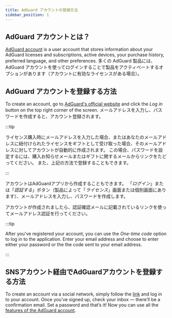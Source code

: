 ```yaml
---
title: AdGuard アカウントの登録方法
sidebar_position: 1
---
```


## AdGuard アカウントとは？

[AdGuard account](https://adguardaccount.com/) is a user account that stores information about your AdGuard licenses and subscriptions, active devices, your purchase history, preferred language, and other preferences. 多くの AdGuard 製品には、AdGuard アカウントを使ってログインすることで製品をアクティベートするオプションがあります（アカウントに有効なライセンスがある場合）。

## AdGuard アカウントを登録する方法

To create an account, go to [AdGuard's official website](https://adguard.com/welcome.html) and click the *Log in* button on the top right corner of the screen. メールアドレスを入力し、パスワードを作成すると、アカウント登録されます。

:::tip

ライセンス購入時にメールアドレスを入力した場合、またはあなたのメールアドレスに紐付けられたライセンスをギフトとして受け取った場合、そのメールアドレスに対してアカウントが自動的に作成されます。 この場合、パスワードを設定するには、購入お知らせメールまたはギフトに関するメールからリンクをたどってください。 また、上記の方法で登録することもできます。

:::

アカウントはAdGuardアプリから作成することもできます。 「*ログイン*」または「*認証する*」ボタン（製品によって「*ライセンス*」画面または個別画面にあります）、メールアドレスを入力し、パスワードを作成します。

アカウントが作成されましたら、認証確認メールに記載されているリンクを使ってメールアドレス認証を行ってください。

:::tip

After you've registered your account, you can use the *One-time code* option to log in to the application. Enter your email address and choose to enter either your password or the the code sent to your email address.

:::

## SNSアカウント経由でAdGuardアカウントを登録する方法

To create an account via a social network, simply follow the [link](https://auth.adguardaccount.com/login.html) and log in to your account. Once you’ve signed up, check your inbox — there’ll be a confirmation email. Set a password and that’s it! Now you can use all the [features of the AdGuard account](https://adguard.com/kb/general/account/features/).
